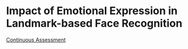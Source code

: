 # Impact of Emotional Expression in Landmark-based Face Recognition

[Continuous Assessment](https://docs.google.com/spreadsheets/d/1X7tbcetYPaKpdLs3UnVeYeB-ptNIVyZMnzqslED0I8Y/edit?gid=689234046#gid=689234046)
